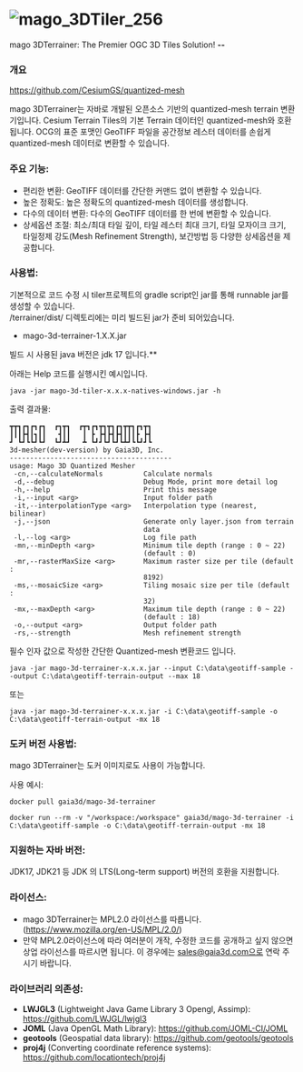 ![mago_3DTiler_256](https://github.com/Gaia3D/mago-3d-tiler/assets/87691347/792058e4-e41e-4f39-97e5-1a059b8d70b5)
==
mago 3DTerrainer: The Premier OGC 3D Tiles Solution!
**--**

### 개요

https://github.com/CesiumGS/quantized-mesh

mago 3DTerrainer는 자바로 개발된 오픈소스 기반의 quantized-mesh terrain 변환기입니다.
Cesium Terrain Tiles의 기본 Terrain 데이터인 quantized-mesh와 호환됩니다.
OCG의 표준 포맷인 GeoTIFF 파일을 공간정보 레스터 데이터를 손쉽게 quantized-mesh 데이터로 변환할 수 있습니다.

### 주요 기능:
- 편리한 변환: GeoTIFF 데이터를 간단한 커맨드 없이 변환할 수 있습니다.
- 높은 정확도: 높은 정확도의 quantized-mesh 데이터를 생성합니다.
- 다수의 데이터 변환: 다수의 GeoTIFF 데이터를 한 번에 변환할 수 있습니다.
- 상세옵션 조절: 최소/최대 타일 깊이, 타일 레스터 최대 크기, 타일 모자이크 크기, 타일정제 강도(Mesh Refinement Strength), 보간방법 등 다양한 상세옵션을 제공합니다.

### 사용법:
기본적으로 코드 수정 시 tiler프로젝트의 gradle script인 jar를 통해 runnable jar를 생성할 수 있습니다.   
/terrainer/dist/ 디렉토리에는 미리 빌드된 jar가 준비 되어있습니다.
- mago-3d-terrainer-1.X.X.jar

빌드 시 사용된 java 버전은 jdk 17 입니다.**

아래는 Help 코드를 실행시킨 예시입니다.
```
java -jar mago-3d-tiler-x.x.x-natives-windows.jar -h
```
출력 결과물:
```
┳┳┓┏┓┏┓┏┓  ┏┓┳┓  ┏┳┓┏┓┳┓┳┓┏┓┳┳┓┏┓┳┓
┃┃┃┣┫┃┓┃┃   ┫┃┃   ┃ ┣ ┣┫┣┫┣┫┃┃┃┣ ┣┫
┛ ┗┛┗┗┛┗┛  ┗┛┻┛   ┻ ┗┛┛┗┛┗┛┗┻┛┗┗┛┛┗
3d-mesher(dev-version) by Gaia3D, Inc.
----------------------------------------
usage: Mago 3D Quantized Mesher
 -cn,--calculateNormals          Calculate normals
 -d,--debug                      Debug Mode, print more detail log
 -h,--help                       Print this message
 -i,--input <arg>                Input folder path
 -it,--interpolationType <arg>   Interpolation type (nearest, bilinear)
 -j,--json                       Generate only layer.json from terrain
                                 data
 -l,--log <arg>                  Log file path
 -mn,--minDepth <arg>            Minimum tile depth (range : 0 ~ 22)
                                 (default : 0)
 -mr,--rasterMaxSize <arg>       Maximum raster size per tile (default :
                                 8192)
 -ms,--mosaicSize <arg>          Tiling mosaic size per tile (default :
                                 32)
 -mx,--maxDepth <arg>            Maximum tile depth (range : 0 ~ 22)
                                 (default : 18)
 -o,--output <arg>               Output folder path
 -rs,--strength                  Mesh refinement strength
```

필수 인자 값으로 작성한 간단한 Quantized-mesh 변환코드 입니다.
```
java -jar mago-3d-terrainer-x.x.x.jar --input C:\data\geotiff-sample --output C:\data\geotiff-terrain-output --max 18
```
또는
```
java -jar mago-3d-terrainer-x.x.x.jar -i C:\data\geotiff-sample -o C:\data\geotiff-terrain-output -mx 18
```

### 도커 버전 사용법:
mago 3DTerrainer는 도커 이미지로도 사용이 가능합니다.

사용 예시:
```
docker pull gaia3d/mago-3d-terrainer
```
```
docker run --rm -v "/workspace:/workspace" gaia3d/mago-3d-terrainer -i C:\data\geotiff-sample -o C:\data\geotiff-terrain-output -mx 18
```

### 지원하는 자바 버전:
JDK17, JDK21 등 JDK 의 LTS(Long-term support) 버전의 호환을 지원합니다.

### 라이선스:
- mago 3DTerrainer는 MPL2.0 라이선스를 따릅니다. (<https://www.mozilla.org/en-US/MPL/2.0/>)
- 만약 MPL2.0라이선스에 따라 여러분이 개작, 수정한 코드를 공개하고 싶지 않으면 상업 라이선스를 따르시면 됩니다. 이 경우에는 sales@gaia3d.com으로 연락 주시기 바랍니다.

### 라이브러리 의존성:
- **LWJGL3** (Lightweight Java Game Library 3 Opengl, Assimp): <https://github.com/LWJGL/lwjgl3>
- **JOML** (Java OpenGL Math Library): <https://github.com/JOML-CI/JOML>
- **geotools** (Geospatial data library): <https://github.com/geotools/geotools>
- **proj4j** (Converting coordinate reference systems): <https://github.com/locationtech/proj4j>